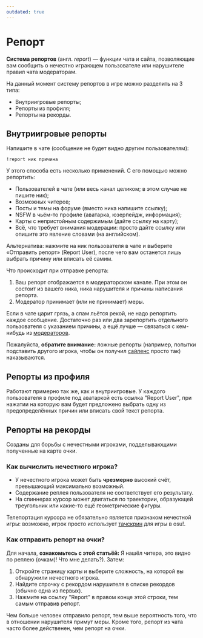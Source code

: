 ```yaml
---
outdated: true
---
```


# Репорт

**Система репортов** (англ. *report*) — функции чата и сайта, позволяющие вам сообщить о нечестно играющем пользователе или нарушителе правил чата модераторам.

На данный момент систему репортов в игре можно разделить на 3 типа:

- Внутриигровые репорты;
- Репорты из профиля;
- Репорты на рекорды.

## Внутриигровые репорты

Напишите в чате (сообщение не будет видно другим пользователям):

`!report ник причина`

У этого способа есть несколько применений. С его помощью можно репортить:

- Пользователей в чате (или весь канал целиком; в этом случае не пишите ник);
- Возможных читеров;
- Посты и темы на форуме (вместо ника напишите ссылку);
- NSFW в чьём-то профиле (аватарка, юзерпейдж, информация);
- Карты с непристойным содержимым (дайте ссылку на карту);
- Всё, что требует внимания модерации: просто дайте ссылку или опишите это явление словами (на английском).

Альтернатива: нажмите на ник пользователя в чате и выберите «Отправить репорт» (Report User), после чего вам останется лишь выбрать причину или вписать её самим.

Что происходит при отправке репорта:

1. Ваш репорт отображается в модераторском канале. При этом он состоит из вашего ника, ника нарушителя и причины написания репорта.
2. Модератор принимает (или не принимает) меры.

Если в чате царит грязь, а спам льётся рекой, не надо репортить каждое сообщение. Достаточно раз или два зарепортить отдельного пользователя с указанием причины, а ещё лучше — связаться с кем-нибудь из [модераторов](/wiki/People/The_Team/Global_Moderation_Team).

Пожалуйста, **обратите внимание:** ложные репорты (например, попытки подставить другого игрока, чтобы он получил [сайленс](/wiki/Silence) просто так) наказываются.

## Репорты из профиля

Работают примерно так же, как и внутриигровые. У каждого пользователя в профиле под аватаркой есть ссылка "Report User", при нажатии на которую вам будет предложено выбрать одну из предопределённых причин или вписать свой текст репорта.

## Репорты на рекорды

Созданы для борьбы с нечестными игроками, подделывающими полученные на карте очки.

### Как вычислить нечестного игрока?

- У нечестного игрока может быть **чрезмерно** высокий счёт, превышающий максимально возможный.
- Содержание реплея пользователя не соответствует его результату.
- На спиннерах курсор может двигаться по траектории, образующей треугольник или какие-то ещё геометрические фигуры.

Телепортация курсора не обязательно является признаком нечестной игры: возможно, игрок просто использует [тачскрин](/wiki/Play_style) для игры в osu!.

### Как отправить репорт на очки?

Для начала, **ознакомьтесь с этой статьёй:** Я нашёл читера, это видно по реплею (очкам)! Что мне делать?). Затем:

1. Откройте страницу карты и выберите сложность, на которой вы обнаружили нечестного игрока.
2. Найдите строчку с рекордом нарушителя в списке рекордов (обычно одна из первых).
3. Нажмите на ссылку "Report" в правом конце этой строки, тем самым отправив репорт.

Чем больше человек отправило репорт, тем выше вероятность того, что в отношении нарушителя примут меры. Кроме того, репорт из чата часто более действенен, чем репорт на очки.
